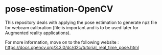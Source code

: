# pose-estimation-OpenCV
This repository deals with applying the pose estimation to generate npz file for webcam calibration (file is important and is to be used later for Augmented reality applications).

For more information, move on to the following website :
https://docs.opencv.org/3.3.0/dc/d2c/tutorial_real_time_pose.html
